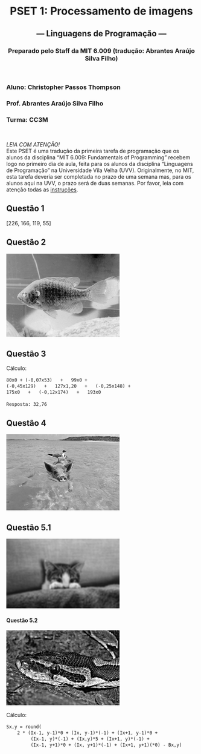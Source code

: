<div align="center">
  
# PSET 1: Processamento de imagens
## — Linguagens de Programação —
### Preparado pelo Staff da MIT 6.009 (tradução: Abrantes Araújo Silva Filho)
</div>

<br>

### Aluno: Christopher Passos Thompson
### Prof. Abrantes Araújo Silva Filho
### Turma: CC3M

<br>
  
*LEIA COM ATENÇÃO!*  
Este PSET é uma tradução da primeira tarefa de programação que os alunos da
disciplina “MIT 6.009: Fundamentals of Programming” recebem logo no primeiro
dia de aula, feita para os alunos da disciplina “Linguagens de Programação” na
Universidade Vila Velha (UVV). Originalmente, no MIT, esta tarefa deveria ser
completada no prazo de uma semana mas, para os alunos aqui na UVV, o prazo será
de duas semanas. Por favor, leia com atenção todas as [instruções](https://github.com/Christhopas/PSET1/blob/main/pset-1.pdf).



## Questão 1 
[226, 166, 119, 55]


## Questão 2
![bluegill_invertida.png](https://github.com/Christhopas/Processamento-de-imagens/blob/main/Imagens%20geradas/bluegill_invertida.png)


## Questão 3

Cálculo:
~~~
80x0 + (-0,07x53)   +   99x0 +
(-0,45x129)   +   127x1,20   +   (-0,25x148) +
175x0   +   (-0,12x174)   +   193x0

Resposta: 32,76
~~~

## Questão 4
![pigbird_correlacao.png](https://github.com/Christhopas/Processamento-de-imagens/blob/main/Imagens%20geradas/pigbird_correlacao.png)


## Questão 5.1

![cat_borrada.png](https://github.com/Christhopas/Processamento-de-imagens/blob/main/Imagens%20geradas/cat_borrada.png)


#### Questão 5.2
![python_nitida.png](https://github.com/Christhopas/Processamento-de-imagens/blob/main/Imagens%20geradas/python_nitida.png)

Cálculo:
~~~
Sx,y = round(
    2 * (Ix-1, y-1)*0 + (Ix, y-1)*(-1) + (Ix+1, y-1)*0 +  
         (Ix-1, y)*(-1) + (Ix,y)*5 + (Ix+1, y)*(-1) +         
         (Ix-1, y+1)*0 + (Ix, y+1)*(-1) + (Ix+1, y+1)(*0) - Bx,y)         
~~~


